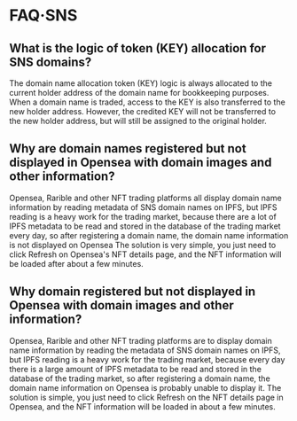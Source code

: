 # FAQ·SNS


## What is the logic of token (KEY) allocation for SNS domains?

The domain name allocation token (KEY) logic is always allocated to the current holder address of the domain name for bookkeeping purposes. When a domain name is traded, access to the KEY is also transferred to the new holder address. However, the credited KEY will not be transferred to the new holder address, but will still be assigned to the original holder.


## Why are domain names registered but not displayed in Opensea with domain images and other information?
Opensea, Rarible and other NFT trading platforms all display domain name information by reading metadata of SNS domain names on IPFS, but IPFS reading is a heavy work for the trading market, because there are a lot of IPFS metadata to be read and stored in the database of the trading market every day, so after registering a domain name, the domain name information is not displayed on Opensea The solution is very simple, you just need to click Refresh on Opensea's NFT details page, and the NFT information will be loaded after about a few minutes.

## Why domain registered but not displayed in Opensea with domain images and other information?

Opensea, Rarible and other NFT trading platforms are to display domain name information by reading the metadata of SNS domain names on IPFS, but IPFS reading is a heavy work for the trading market, because every day there is a large amount of IPFS metadata to be read and stored in the database of the trading market, so after registering a domain name, the domain name information on Opensea is probably unable to display it. The solution is simple, you just need to click Refresh on the NFT details page in Opensea, and the NFT information will be loaded in about a few minutes.


